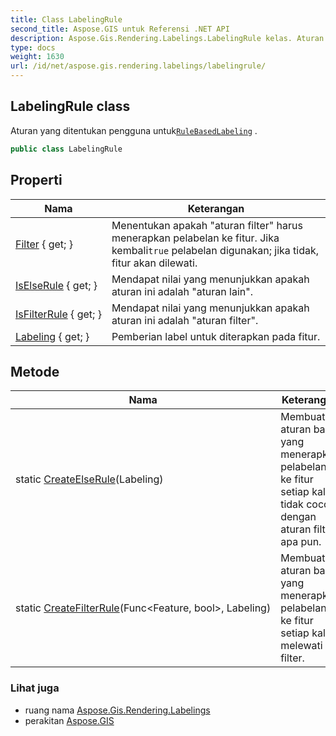 ```yaml
---
title: Class LabelingRule
second_title: Aspose.GIS untuk Referensi .NET API
description: Aspose.Gis.Rendering.Labelings.LabelingRule kelas. Aturan yang ditentukan pengguna untukRuleBasedLabeling .
type: docs
weight: 1630
url: /id/net/aspose.gis.rendering.labelings/labelingrule/
---
```

## LabelingRule class

Aturan yang ditentukan pengguna untuk[`RuleBasedLabeling`](../rulebasedlabeling/) .

```csharp
public class LabelingRule
```

## Properti

| Nama | Keterangan |
| --- | --- |
| [Filter](../../aspose.gis.rendering.labelings/labelingrule/filter/) { get; } | Menentukan apakah "aturan filter" harus menerapkan pelabelan ke fitur. Jika kembali`true` pelabelan digunakan; jika tidak, fitur akan dilewati. |
| [IsElseRule](../../aspose.gis.rendering.labelings/labelingrule/iselserule/) { get; } | Mendapat nilai yang menunjukkan apakah aturan ini adalah "aturan lain". |
| [IsFilterRule](../../aspose.gis.rendering.labelings/labelingrule/isfilterrule/) { get; } | Mendapat nilai yang menunjukkan apakah aturan ini adalah "aturan filter". |
| [Labeling](../../aspose.gis.rendering.labelings/labelingrule/labeling/) { get; } | Pemberian label untuk diterapkan pada fitur. |

## Metode

| Nama | Keterangan |
| --- | --- |
| static [CreateElseRule](../../aspose.gis.rendering.labelings/labelingrule/createelserule/)(Labeling) | Membuat aturan baru yang menerapkan pelabelan ke fitur setiap kali tidak cocok dengan aturan filter apa pun. |
| static [CreateFilterRule](../../aspose.gis.rendering.labelings/labelingrule/createfilterrule/)(Func&lt;Feature, bool&gt;, Labeling) | Membuat aturan baru yang menerapkan pelabelan ke fitur setiap kali melewati filter. |

### Lihat juga

* ruang nama [Aspose.Gis.Rendering.Labelings](../../aspose.gis.rendering.labelings/)
* perakitan [Aspose.GIS](../../)


